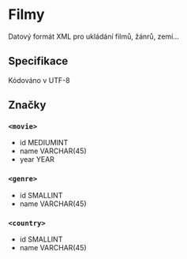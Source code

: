# Filmy

Datový formát XML pro ukládání filmů, žánrů, zemí...

## Specifikace

Kódováno v UTF-8

## Značky

### `<movie>`
- id MEDIUMINT
- name VARCHAR(45)
- year YEAR

### `<genre>`
- id SMALLINT
- name VARCHAR(45)

### `<country>`
- id SMALLINT
- name VARCHAR(45)